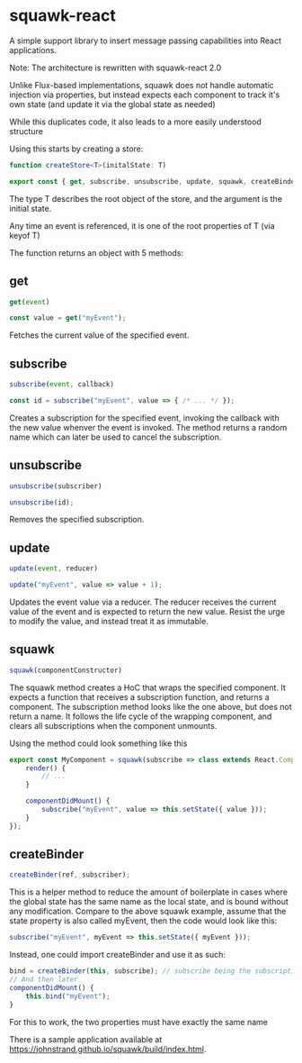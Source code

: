 # squawk-react
A simple support library to insert message passing capabilities into React applications.

Note: The architecture is rewritten with squawk-react 2.0

Unlike Flux-based implementations, squawk does not handle automatic injection via properties, but instead expects each component to track it's own state (and update it via the global state as needed)

While this duplicates code, it also leads to a more easily understood structure

Using this starts by creating a store:

```typescript
function createStore<T>(initalState: T)

export const { get, subscribe, unsubscribe, update, squawk, createBinder } = createStore<IAppState>({ /* ... */ })
```

The type T describes the root object of the store, and the argument is the initial state. 

Any time an event is referenced, it is one of the root properties of T (via keyof T)

The function returns an object with 5 methods:

## get

```typescript
get(event)

const value = get("myEvent");
```

Fetches the current value of the specified event.

## subscribe

```typescript
subscribe(event, callback)

const id = subscribe("myEvent", value => { /* ... */ });
```

Creates a subscription for the specified event, invoking the callback with the new value whenver the event is invoked. The method returns a random name which can later be used to cancel the subscription.

## unsubscribe

```typescript
unsubscribe(subscriber)

unsubscribe(id);
```

Removes the specified subscription.

## update

```typescript
update(event, reducer)

update("myEvent", value => value + 1);
```

Updates the event value via a reducer. The reducer receives the current value of the event and is expected to return the new value. Resist the urge to modify the value, and instead treat it as immutable.

## squawk

```typescript
squawk(componentConstructor)
```

The squawk method creates a HoC that wraps the specified component. It expects a function that receives a subscription function, and returns a component. The subscription method looks like the one above, but does not return a name. It follows the life cycle of the wrapping component, and clears all subscriptions when the component unmounts.

Using the method could look something like this
```typescript
export const MyComponent = squawk(subscribe => class extends React.Component {
    render() {
        // ...
    }

    componentDidMount() {
        subscribe("myEvent", value => this.setState({ value }));
    }
});
```

## createBinder

```typescript
createBinder(ref, subscriber);
```

This is a helper method to reduce the amount of boilerplate in cases where the global state has the same name as the local state, and is bound without any modification. Compare to the above squawk example, assume that the state property is also called myEvent, then the code would look like this:

```typescript
subscribe("myEvent", myEvent => this.setState({ myEvent }));
```

Instead, one could import createBinder and use it as such:
```typescript
bind = createBinder(this, subscribe); // subscribe being the subscription method injected in squawk
// And then later
componentDidMount() {
    this.bind("myEvent");
}
```

For this to work, the two properties must have exactly the same name

There is a sample application available at https://johnstrand.github.io/squawk/build/index.html.